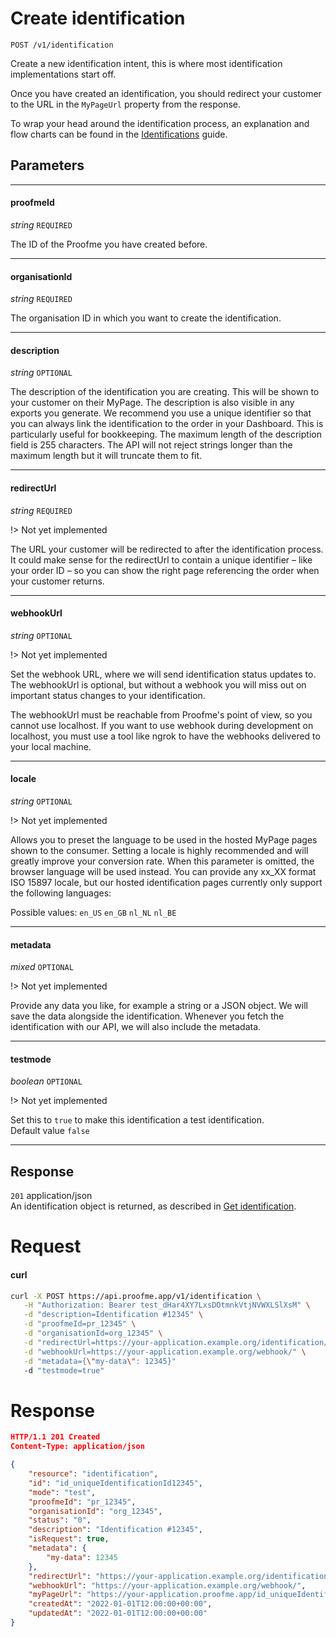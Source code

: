 # Create identification
`POST /v1/identification`

Create a new identification intent, this is where most identification implementations start off.

Once you have created an identification, you should redirect your customer to the URL in the `MyPageUrl` property from the response.

To wrap your head around the identification process, an explanation and flow charts can be found in the [Identifications](intro_identifications.md) guide.

## Parameters
___
#### proofmeId
_string_ `REQUIRED`

The ID of the Proofme you have created before.

___
#### organisationId
_string_ `REQUIRED`

The organisation ID in which you want to create the identification.

___
#### description
_string_ `OPTIONAL`

The description of the identification you are creating. This will be shown to your customer on their MyPage. The description is also visible in any exports you generate.
We recommend you use a unique identifier so that you can always link the identification to the order in your Dashboard. This is particularly useful for bookkeeping.
The maximum length of the description field is 255 characters. The API will not reject strings longer than the maximum length but it will truncate them to fit.

____
#### redirectUrl
_string_ `REQUIRED`

!> Not yet implemented

The URL your customer will be redirected to after the identification process.
It could make sense for the redirectUrl to contain a unique identifier – like your order ID – so you can show the right page referencing the order when your customer returns.

____
#### webhookUrl
_string_ `OPTIONAL`

!> Not yet implemented

Set the webhook URL, where we will send identification status updates to.
The webhookUrl is optional, but without a webhook you will miss out on important status changes to your identification.

The webhookUrl must be reachable from Proofme's point of view, so you cannot use localhost. If you want to use webhook during development on localhost, you must use a tool like ngrok to have the webhooks delivered to your local machine.

____
#### locale
_string_ `OPTIONAL`

!> Not yet implemented

Allows you to preset the language to be used in the hosted MyPage pages shown to the consumer. Setting a locale is highly recommended and will greatly improve your conversion rate. When this parameter is omitted, the browser language will be used instead. You can provide any xx_XX format ISO 15897 locale, but our hosted identification pages currently only support the following languages:

Possible values: `en_US` `en_GB` `nl_NL` `nl_BE`

____
#### metadata
_mixed_ `OPTIONAL`

!> Not yet implemented

Provide any data you like, for example a string or a JSON object. We will save the data alongside the identification. Whenever you fetch the identification with our API, we will also include the metadata.
___
#### testmode
_boolean_ `OPTIONAL`

!> Not yet implemented

Set this to `true` to make this identification a test identification.  
Default value `false`
___


## Response

`201` application/json  
An identification object is returned, as described in [Get identification](v1_id_api_get_identification.md).

# Request

<!-- tabs:start -->

#### **curl**

```bash
curl -X POST https://api.proofme.app/v1/identification \
   -H "Authorization: Bearer test_dHar4XY7LxsDOtmnkVtjNVWXLSlXsM" \
   -d "description=Identification #12345" \
   -d "proofmeId=pr_12345" \
   -d "organisationId=org_12345" \
   -d "redirectUrl=https://your-application.example.org/identification/12345/" \
   -d "webhookUrl=https://your-application.example.org/webhook/" \
   -d "metadata={\"my-data\": 12345}"
   -d "testmode=true"
```

<!-- tabs:end -->

# Response
```json
HTTP/1.1 201 Created
Content-Type: application/json

{
    "resource": "identification",
    "id": "id_uniqueIdentificationId12345",
    "mode": "test",
    "proofmeId": "pr_12345",
    "organisationId": "org_12345",
    "status": "0",
    "description": "Identification #12345",
    "isRequest": true,
    "metadata": {
        "my-data": 12345
    },
    "redirectUrl": "https://your-application.example.org/identification/12345/",
    "webhookUrl": "https://your-application.example.org/webhook/",
    "myPageUrl": "https://your-application.proofme.app/id_uniqueIdentificationId1234",
    "createdAt": "2022-01-01T12:00:00+00:00",
    "updatedAt": "2022-01-01T12:00:00+00:00"
}

```